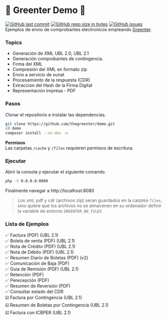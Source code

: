 # :tada: Greenter Demo :tada: 
[![GitHub last commit](https://img.shields.io/github/last-commit/thegreenter/demo.svg?style=flat-square)](https://github.com/thegreenter/demo) [![GitHub repo size in bytes](https://img.shields.io/github/repo-size/thegreenter/demo.svg?style=flat-square)](https://github.com/thegreenter/demo) [![GitHub issues](https://img.shields.io/github/issues/thegreenter/demo.svg?style=flat-square)](https://github.com/thegreenter/demo/issues)  
Ejemplos de envio de comprobantes electronicos empleando [Greenter](https://github.com/thegreenter/greenter).

### Topics
- Generación de XML UBL 2.0, UBL 2.1
- Generación comprobantes de contingencia.
- Firma del XML
- Compresión del XML en formato zip
- Envio a servicio de sunat
- Procesamiento de la respuesta (CDR)
- Extraccion del Hash de la Firma Digital
- Representacion Impresa - PDF

### Pasos

Clonar el repositorio e instalar las dependencias.

```bash
git clone https://github.com/thegreenter/demo.git
cd demo
composer install --no-dev -o
```
**Permisos**   
Las carpetas `/cache` y `/files` requieren permisos de escritura.

### Ejecutar

Abrir la consola y ejecutar el siguiente comando.

```bash
php -S 0.0.0.0:8080
```

Finalmente navegar a http://localhost:8080
> Los xml, pdf y cdr (archivos zip) seran guardados en la carptea `files`, sino quiere que los archivos no se almacenen en su ordenador definir la variable de entorno `GREENTER_NO_FILES`

### Lista de Ejemplos
:white_check_mark: Factura (PDF) (UBL 2.1)    
:white_check_mark: Boleta de venta (PDF) (UBL 2.1)   
:white_check_mark: Nota de Crédito (PDF) (UBL 2.1)    
:white_check_mark: Nota de Débito  (PDF) (UBL 2.1)   
:white_check_mark: Resumen Diario de Boletas (PDF) (v2)    
:white_check_mark: Comunicación de Baja (PDF)  
:white_check_mark: Guia de Remisión  (PDF) (UBL 2.1)    
:white_check_mark: Retención (PDF)  
:white_check_mark: Perecepción (PDF)  
:white_check_mark: Resumen de Reversión (PDF)  
:white_check_mark: Consultar estado del CDR   
:ballot_box_with_check: Factura por Contingencia (UBL 2.1)   
:ballot_box_with_check: Resumen de Boletas por Contingencia (UBL 2.1)   
:ballot_box_with_check: Factura con ICBPER (UBL 2.1)      
